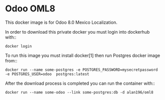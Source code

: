 Odoo OML8
===========

This docker image is for Odoo 8.0 Mexico Localization.

In order to download this private docker you must login into dockerhub with::

    docker login

To run this image you must install docker[1] then run Postgres  docker image from::

    docker run --name some-postgres -e POSTGRES_PASSWORD=mysecretpassword -e POSTGRES_USER=odoo  postgres:latest

After the download process is completed you can run the container with::

    docker run --name some-odoo --link some-postgres:db -d alan196/oml8
